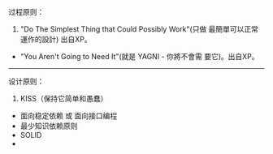 过程原则：

1. "Do The Simplest Thing that Could Possibly Work"(只做
最簡單可以正常運作的設計) 出自XP。
- "You Aren't Going to Need It"(就是 YAGNI - 你將不會需
要它)。出自XP。

--------------------------------------------

设计原则：

1. KISS（保持它简单和愚蠢）
- 面向稳定依赖 或 面向接口编程
- 最少知识依赖原则
- SOLID
- 